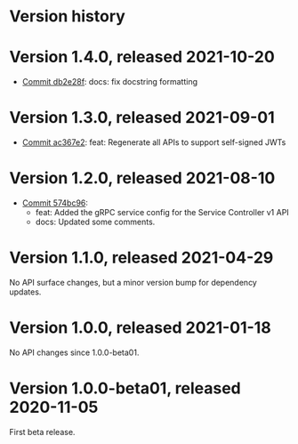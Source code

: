 # Version history

# Version 1.4.0, released 2021-10-20

- [Commit db2e28f](https://github.com/googleapis/google-cloud-dotnet/commit/db2e28f): docs: fix docstring formatting

# Version 1.3.0, released 2021-09-01

- [Commit ac367e2](https://github.com/googleapis/google-cloud-dotnet/commit/ac367e2): feat: Regenerate all APIs to support self-signed JWTs

# Version 1.2.0, released 2021-08-10

- [Commit 574bc96](https://github.com/googleapis/google-cloud-dotnet/commit/574bc96):
  - feat: Added the gRPC service config for the Service Controller v1 API
  - docs: Updated some comments.

# Version 1.1.0, released 2021-04-29

No API surface changes, but a minor version bump for dependency updates.

# Version 1.0.0, released 2021-01-18

No API changes since 1.0.0-beta01.

# Version 1.0.0-beta01, released 2020-11-05

First beta release.
